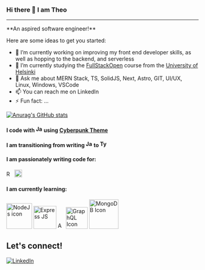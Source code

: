 ### Hi there 👋 I am Theo
<hr/>
**An aspired software engineer!**

Here are some ideas to get you started:

- 🔭 I’m currently working on improving my front end developer skills, as well as hopping to the backend, and serverless
- 🌱 I’m currently studying the [FullStackOpen](https://fullstackopen.com/en/) course from the [University of Helsinki](https://www.helsinki.fi/en)
- 💬 Ask me about MERN Stack, TS, SolidJS, Next, Astro, GIT, UI/UX, Linux, Windows, VSCode
- 📫 You can reach me on LinkedIn
- ⚡ Fun fact: ...


[![Anurag's GitHub stats](https://github-readme-stats.vercel.app/api?username=TheoKondak&count_private=true&show_icons=true&theme=dracula)](https://github.com/anuraghazra/github-readme-stats)

#### I code with <img src="https://user-images.githubusercontent.com/25774466/223415158-2c535bdf-35c4-4571-b8f8-1ef0731a2595.svg"  width="17"  alt='JavaScript Icon'>  using [Cyberpunk Theme](https://marketplace.visualstudio.com/items?itemName=max-SS.cyberpunk)

#### I am transitioning from writing <img src="https://user-images.githubusercontent.com/25774466/223416274-f0934cf6-c7ac-48f0-82fc-96177ae518e6.svg"  width="17"  alt='JavaScript Icon'> to <img src="https://user-images.githubusercontent.com/25774466/223435625-c1d0fd55-accc-448b-8ccf-dee6a54a1b71.svg"  width="17"  alt='TypeScript Icon'>

#### I am passionately writing code for:
<img src="https://user-images.githubusercontent.com/25774466/223416496-325ac140-a5ed-4a40-8c28-56792a46bf03.svg"  width="17"  alt='React Icon'>
<img src="https://user-images.githubusercontent.com/25774466/223433963-a55fd8db-5bff-4d39-a229-426b5ecb38b2.svg"  width="20"  alt='NextJs Icon'>

<!-- #### Using <img src="https://user-images.githubusercontent.com/25774466/223416815-01f9a6aa-1503-406d-aee6-5011cdf8fed8.svg"  width="37"  alt='RestAPI'> -->

#### I am currently learning:
<img src="https://user-images.githubusercontent.com/25774466/223416495-44b66f72-05a4-4901-9d6c-5b3220af464d.svg"  width="67"  alt='NodeJs icon'>
<img src="https://user-images.githubusercontent.com/25774466/223416484-9e955486-f824-44ce-b635-c857c493024e.svg"  width="60"  alt='Express JS'>
<img src="https://user-images.githubusercontent.com/25774466/223416499-03e79c58-fe71-45f9-afd4-46b75b3c423e.svg"  width="17"  alt='Astro JS Icon'>
<img src="https://user-images.githubusercontent.com/25774466/223417390-77a4c8db-4814-4b5f-a1fc-01aab47e2ed5.svg"  width="57"  alt='GraphQL Icon'>
<img src="https://user-images.githubusercontent.com/25774466/223417393-31605b5f-e43c-4fda-bc12-0d91e10746f2.svg"  width="77"  alt='MongoDB Icon'>


## Let's connect!

[![LinkedIn](https://img.shields.io/badge/linkedin-%230077B5.svg?style=for-the-badge&logo=linkedin&logoColor=white)](https://www.linkedin.com/in/theodoros-kondakos/)
